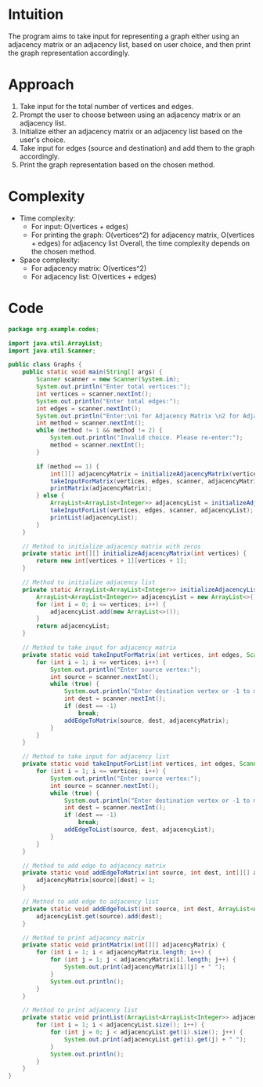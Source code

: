 # Intuition
The program aims to take input for representing a graph either using an adjacency matrix or an adjacency list, based on user choice, and then print the graph representation accordingly.

# Approach
1. Take input for the total number of vertices and edges.
2. Prompt the user to choose between using an adjacency matrix or an adjacency list.
3. Initialize either an adjacency matrix or an adjacency list based on the user's choice.
4. Take input for edges (source and destination) and add them to the graph accordingly.
5. Print the graph representation based on the chosen method.

# Complexity
- Time complexity: 
    - For input: O(vertices + edges)
    - For printing the graph: O(vertices^2) for adjacency matrix, O(vertices + edges) for adjacency list
    Overall, the time complexity depends on the chosen method.
- Space complexity: 
    - For adjacency matrix: O(vertices^2)
    - For adjacency list: O(vertices + edges)

# Code
```java
package org.example.codes;

import java.util.ArrayList;
import java.util.Scanner;

public class Graphs {
    public static void main(String[] args) {
        Scanner scanner = new Scanner(System.in);
        System.out.println("Enter total vertices:");
        int vertices = scanner.nextInt();
        System.out.println("Enter total edges:");
        int edges = scanner.nextInt();
        System.out.println("Enter:\n1 for Adjacency Matrix \n2 for Adjacency List");
        int method = scanner.nextInt();
        while (method != 1 && method != 2) {
            System.out.println("Invalid choice. Please re-enter:");
            method = scanner.nextInt();
        }

        if (method == 1) {
            int[][] adjacencyMatrix = initializeAdjacencyMatrix(vertices);
            takeInputForMatrix(vertices, edges, scanner, adjacencyMatrix);
            printMatrix(adjacencyMatrix);
        } else {
            ArrayList<ArrayList<Integer>> adjacencyList = initializeAdjacencyList(vertices);
            takeInputForList(vertices, edges, scanner, adjacencyList);
            printList(adjacencyList);
        }
    }

    // Method to initialize adjacency matrix with zeros
    private static int[][] initializeAdjacencyMatrix(int vertices) {
        return new int[vertices + 1][vertices + 1];
    }

    // Method to initialize adjacency list
    private static ArrayList<ArrayList<Integer>> initializeAdjacencyList(int vertices) {
        ArrayList<ArrayList<Integer>> adjacencyList = new ArrayList<>();
        for (int i = 0; i <= vertices; i++) {
            adjacencyList.add(new ArrayList<>());
        }
        return adjacencyList;
    }

    // Method to take input for adjacency matrix
    private static void takeInputForMatrix(int vertices, int edges, Scanner scanner, int[][] adjacencyMatrix) {
        for (int i = 1; i <= vertices; i++) {
            System.out.println("Enter source vertex:");
            int source = scanner.nextInt();
            while (true) {
                System.out.println("Enter destination vertex or -1 to move to next source:");
                int dest = scanner.nextInt();
                if (dest == -1)
                    break;
                addEdgeToMatrix(source, dest, adjacencyMatrix);
            }
        }
    }

    // Method to take input for adjacency list
    private static void takeInputForList(int vertices, int edges, Scanner scanner, ArrayList<ArrayList<Integer>> adjacencyList) {
        for (int i = 1; i <= vertices; i++) {
            System.out.println("Enter source vertex:");
            int source = scanner.nextInt();
            while (true) {
                System.out.println("Enter destination vertex or -1 to move to next source:");
                int dest = scanner.nextInt();
                if (dest == -1)
                    break;
                addEdgeToList(source, dest, adjacencyList);
            }
        }
    }

    // Method to add edge to adjacency matrix
    private static void addEdgeToMatrix(int source, int dest, int[][] adjacencyMatrix) {
        adjacencyMatrix[source][dest] = 1;
    }

    // Method to add edge to adjacency list
    private static void addEdgeToList(int source, int dest, ArrayList<ArrayList<Integer>> adjacencyList) {
        adjacencyList.get(source).add(dest);
    }

    // Method to print adjacency matrix
    private static void printMatrix(int[][] adjacencyMatrix) {
        for (int i = 1; i < adjacencyMatrix.length; i++) {
            for (int j = 1; j < adjacencyMatrix[i].length; j++) {
                System.out.print(adjacencyMatrix[i][j] + " ");
            }
            System.out.println();
        }
    }

    // Method to print adjacency list
    private static void printList(ArrayList<ArrayList<Integer>> adjacencyList) {
        for (int i = 1; i < adjacencyList.size(); i++) {
            for (int j = 0; j < adjacencyList.get(i).size(); j++) {
                System.out.print(adjacencyList.get(i).get(j) + " ");
            }
            System.out.println();
        }
    }
}

